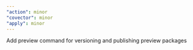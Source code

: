 ```yaml
---
"action": minor
"covector": minor
"apply": minor
---
```


Add preview command for versioning and publishing preview packages
